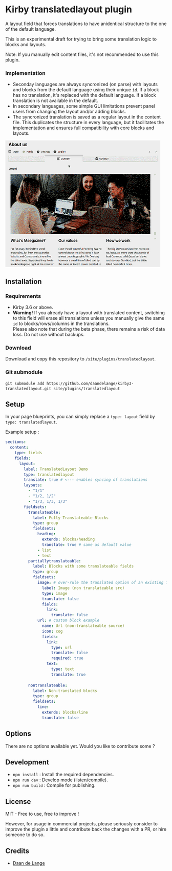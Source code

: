 # Kirby translatedlayout plugin

A layout field that forces translations to have anidentical structure to the one of the default language.

This is an experimental draft for trying to bring some translation logic to blocks and layouts.

Note: If you manually edit content files, it's not recommended to use this plugin.

### Implementation
 - Seconday languages are always syncronized (on parse) with layouts and blocks from the default language using their unique `id`. If a block has no translation, it's replaced with the default language. If a block translation is not available in the default.
 - In secondary languages, some simple GUI limitations prevent panel users from changing the layout and/or adding blocks.
 - The syncronized translation is saved as a regular layout in the content file. This duplicates the structure in every language, but it facilitates the implementation and ensures full compatibility with core blocks and layouts.

![Screenshot of Kirby 3 plugins TranslatedLayout](TranslatedLayout.gif)

## Installation

### Requirements
- Kirby 3.6 or above.
- **Warning!** If you already have a layout with translated content, switching to this field will erase all translations unless you manually give the same `id` to blocks/rows/columns in the translations.  
  Please also note that during the beta phase, there remains a risk of data loss. Do not use without backups.


### Download
Download and copy this repository to `/site/plugins/translatedlayout`.

### Git submodule
```
git submodule add https://github.com/daandelange/kirby3-translatedlayout.git site/plugins/translatedlayout
```

<!-- Unavailable !!
### Composer

```
composer require daandelange/translatedlayout
```
-->

## Setup
In your page blueprints, you can simply replace a `type: layout` field by `type: translatedlayout`.

Example setup :
````yml
sections:
  content:
    type: fields
    fields:
      layout:
        label: TranslatedLayout Demo
        type: translatedlayout
        translate: true # <--- enables syncing of translations
        layouts:
          - "1/1"
          - "1/2, 1/2"
          - "1/3, 1/3, 1/3"
        fieldsets:
          translateable:
            label: Fully Translateable Blocks
            type: group
            fieldsets:
              heading:
                extends: blocks/heading
                translate: true # same as default value
              - list
              - text
          partiallytranslateable:
            label: Blocks with some translateable fields
            type: group
            fieldsets:
              image: # over-rule the translated option of an existing fields
                label: Image (non translateable src)
                type: image
                translate: false
                fields:
                  link:
                    translate: false
              url: # custom block example
                name: Url (non-translateable source)
                icon: cog
                fields:
                  link:
                    type: url
                    translate: false
                    required: true
                  text:
                    type: text
                    translate: true
                  
          nontranslateable:
            label: Non-translated blocks
            type: group
            fieldsets:
              line:
                extends: blocks/line
                translate: false
````

## Options
There are no options available yet. Would you like to contribute some ?

## Development
- `npm install` : Install the required dependencies.
- `npm run dev` : Develop mode (listen/compile).
- `npm run build` : Compile for publishing.

## License

MIT - Free to use, free to improve !

However, for usage in commercial projects, please seriously consider to improve the plugin a little and contribute back the changes with a PR, or hire someone to do so.

## Credits

- [Daan de Lange](https://daandelange.com/)
